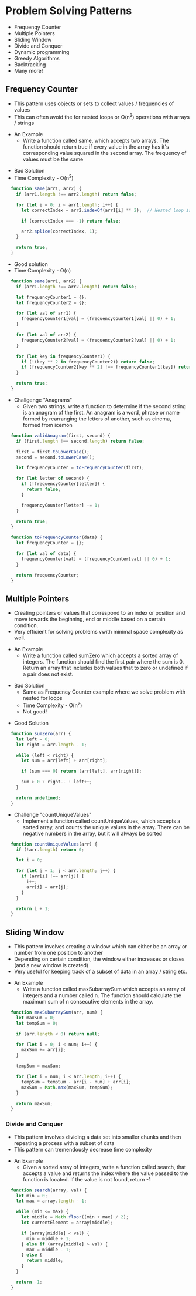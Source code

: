 # Problem Solving Patterns

- Frequenqy Counter
- Multiple Pointers
- Sliding Window
- Divide and Conquer
- Dynamic programming
- Greedy Algorithms
- Backtracking
- Many more!

## Frequency Counter

- This pattern uses objects or sets to collect values / frequencies of values
- This can often avoid the for nested loops or O(n<sup>2</sup>) operations with arrays / strings

* An Example
  - Write a function called same, which accepts two arrays. The function should return true if every value in the array has it's corresponding value squared in the second array. The frequency of values must be the same

- Bad Solution
- Time Complexity - O(n<sup>2</sup>)

```javascript
  function same(arr1, arr2) {
    if (arr1.length !== arr2.length) return false;

    for (let i = 0; i < arr1.length; i++) {
      let correctIndex = arr2.indexOf(arr1[i] ** 2);  // Nested loop is not optimal solution

      if (correctIndex === -1) return false;

      arr2.splice(correctIndex, 1);
    }

    return true;
  }
```

- Good solution
- Time Complexity - O(n)

```javascript
  function same(arr1, arr2) {
    if (arr1.length !== arr2.length) return false;

    let frequencyCounter1 = {};
    let frequencyCounter2 = {};

    for (let val of arr1) {
      frequencyCounter1[val] = (frequencyCounter1[val] || 0) + 1;
    }

    for (let val of arr2) {
      frequencyCounter2[val] = (frequencyCounter2[val] || 0) + 1;
    }

    for (let key in frequencyCounter1) {
      if (!(key ** 2 in frequencyCounter2)) return false;
      if (frequencyCounter2[key ** 2] !== frequencyCounter1[key]) return false;
    }

    return true;
  }
```

- Challgenge "Anagrams"
  * Given two strings, write a function to determine if the second string is an anagram of the first. An anagram is a word, phrase or name formed by rearranging the letters of another, such as cinema, formed from icemon

```javascript
  function validAnagram(first, second) {
    if (first.length !== second.length) return false;

    first = first.toLowerCase();
    second = second.toLowerCase();

    let frequencyCounter = toFrequencyCounter(first);

    for (let letter of second) {
      if (!frequencyCounter[letter]) {
        return false;
      }

      frequencyCounter[letter] -= 1;
    }

    return true;
  }

  function toFrequencyCounter(data) {
    let frequencyCounter = {};

    for (let val of data) {
      frequencyCounter[val] = (frequencyCounter[val] || 0) + 1;
    }

    return frequencyCounter;
  }

```

## Multiple Pointers

- Creating pointers or values that correspond to an index or position and move towards the beginning, end or middle based on a certain condition.
- Very efficient for solving problems vwith minimal space complexity as well.

* An Example
  - Write a function called sumZero which accepts a sorted array of integers. The function should find the first pair where the sum is 0. Return an array that includes both values that to zero or undefined if a pair does not exist.

- Bad Solution
  - Same as Frequency Counter example where we solve problem with nested for loops
  - Time Complexity - O(n<sup>2</sup>)
  - Not good!

* Good Solution

```javascript
  function sumZero(arr) {
    let left = 0;
    let right = arr.length - 1;

    while (left < right) {
      let sum = arr[left] + arr[right];

      if (sum === 0) return [arr[left], arr[right]];

      sum > 0 ? right-- : left++;
    }

    return undefined;
  }
```

- Challenge "countUniqueValues"
  - Implement a function called countUniqueValues, which accepts a sorted array, and counts the unique values in the array. There can be negative numbers in the array, but it will always be sorted

```javascript
  function countUniqueValues(arr) {
    if (!arr.length) return 0;

    let i = 0;

    for (let j = 1; j < arr.length; j++) {
      if (arr[i] !== arr[j]) {
        i++;
        arr[i] = arr[j];
      }
    }

    return i + 1;
  }
```

## Sliding Window

- This pattern involves creating a window which can either be an array or number from one position to another
- Depending on certain condition, the window either increases or closes (and a new window is created)
- Very useful for keeping track of a subset of data in an array / string etc.

* An Example
  - Write a function called maxSubarraySum which accepts an array of integers and a number called n. The function should calculate the maximum sum of n consecutive elements in the array.

```javascript
  function maxSubarraySum(arr, num) {
    let maxSum = 0;
    let tempSum = 0;

    if (arr.length < 0) return null;

    for (let i = 0; i < num; i++) {
      maxSum += arr[i];
    }

    tempSum = maxSum;

    for (let i = num; i < arr.length; i++) {
      tempSum = tempSum - arr[i - num] + arr[i];
      maxSum = Math.max(maxSum, tempSum);
    }

    return maxSum;
  }
```

### Divide and Conquer

- This pattern involves dividing a data set into smaller chunks and then repeating a process with a subset of data
- This pattern can tremendously decrease time complexity

* An Example
  - Given a sorted array of integers, write a function called search, that accepts a value and returns the index where the value passed to the function is located. If the value is not found, return -1

```javascript
  function search(array, val) {
    let min = 0;
    let max = array.length - 1;

    while (min <= max) {
      let middle = Math.floor((min + max) / 2);
      let currentElement = array[middle];

      if (array[middle] < val) {
        min = middle + 1;
      } else if (array[middle] > val) {
        max = middle - 1;
      } else {
        return middle;
      }
    }

    return -1;
  }

```